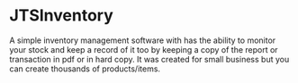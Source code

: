 # JTSInventory
A simple inventory management software with has the ability to monitor your stock and keep a record of it too by keeping a copy of the report or transaction in pdf or in hard copy. It was created for small business but you can create thousands of products/items.
